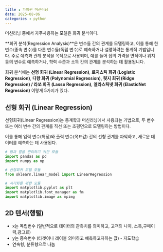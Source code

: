 ```yaml
---
title : 파이썬 머신러닝
date: 2025-08-06
categories : python
---
```


머신러닝 중에서 자주사용하는 모델은 회귀 분석이다.

**회귀 분석(Regression Analysis)**은 변수들 간의 관계를 모델링하고, 이를 통해 한 변수(종속 변수)를 다른 변수들(독립 변수)로 예측하거나 설명하려는 통계적 기법입니다. 주로 예측과 관계 분석을 목적으로 사용되며, 예를 들어 집의 가격을 면적이나 위치 등의 변수로 예측하거나, 학력 수준과 소득 간의 관계를 분석하는 데 활용됩니다.

회귀 분석에는 **선형 회귀 (Linear Regression)**, **로지스틱 회귀 (Logistic Regression)**, **다항 회귀 (Polynomial Regression)**, **릿지 회귀 (Ridge Regression) / 라쏘 회귀 (Lasso Regression)**, **엘라스틱넷 회귀 (ElasticNet Regression)** 이렇게 5가지가 있다.


## 선형 회귀 (Linear Regression)

선형회귀(Linear Regression)는 통계학과 머신러닝에서 사용되는 기법으로, 두 변수 또는 여러 변수 간의 관계를 직선 또는 초평면으로 모델링하는 방법이다.

이를 통해 입력 변수(특징)와 출력 변수(목표값) 간의 선형 관계를 파악하고, 새로운 데이터를 예측하는 데 사용된다.

```py
# 행과 열을 관리하기 위한 모듈
import pandas as pd
import numpy as np

# 선형회귀 모델 모듈
from sklearn.linear_model import LinearRegression

# 시각화를 위한 모듈 
import matplotlib.pyplot as plt
import matplotlib.font_manager as fm
import matplotlib.image as mpimg
```

## 2D 텐서(행렬)
- x는 독립변수 (일반적으로 데이터의 관측치를 의미하고, 고객의 나이, 소득,구매이력,광고료)
- y는 종속변수 (타겟이나 레이블 의미하고 예측하고자하는 값) - 지도학습
- 연속형, 분류형으로 나눔



















